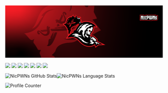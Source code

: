 ![NicPWNs Profile Banner](https://github.com/NicPWNs/Logo/blob/main/Final/Twitter%20Cover%201.png)

<a href="https://linkedin.com/in/NicPJones"><img src="https://img.shields.io/badge/LinkedIn-0077B5?style=for-the-badge&logo=linkedin&logoColor=white"/></a>
<a href="http://nicpwns.com/"><img src="https://img.shields.io/badge/website-000000?style=for-the-badge&logo=About.me&logoColor=white"/></a>
<a href="https://www.hackerrank.com/nicpwns"><img src="https://img.shields.io/badge/-Hackerrank-2EC866?style=for-the-badge&logo=HackerRank&logoColor=white"/></a>
<a href="http://bleak.blog/"><img src="https://img.shields.io/badge/Wordpress-21759B?style=for-the-badge&logo=wordpress&logoColor=white"/></a>
<a href="http://nicpwns.parts/"><img src="https://img.shields.io/badge/NVIDIA-RTX2080TI-76B900?style=for-the-badge&logo=nvidia&logoColor=white"/></a>
<a href="http://nicpwns.parts/"><img src="https://img.shields.io/badge/Intel%20Core_i9_9th-0071C5?style=for-the-badge&logo=intel&logoColor=white"/></a>
<img src="https://img.shields.io/badge/razer%20laptop-44D62D?style=for-the-badge&logo=razer&logoColor=252525"/>

![NicPWNs GitHub Stats](https://github-readme-stats.vercel.app/api?username=NicPWNs&theme=dark&show_icons=true&icon_color=d9624c&bg_color=0d1117&hide_border=true&custom_title=NicPWNs%27%20GitHub%20Stats)![NicPWNs Language Stats](https://github-readme-stats.vercel.app/api/top-langs/?username=NicPWNs&theme=dark&layout=compact&bg_color=0d1117&hide_border=true&langs_count=8)

![Profile Counter](https://komarev.com/ghpvc/?username=NicPWNse&color=red)  

<!--
**NicPWNs/NicPWNs** is a ✨ _special_ ✨ repository because its `README.md` (this file) appears on your GitHub profile.

Here are some ideas to get you started:

- 🔭 I’m currently working on ...
- 🌱 I’m currently learning ...
- 👯 I’m looking to collaborate on ...
- 🤔 I’m looking for help with ...
- 💬 Ask me about ...
- 📫 How to reach me: ...
- 😄 Pronouns: ...
- ⚡ Fun fact: ...
-->
